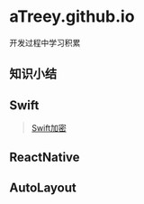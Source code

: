 # aTreey.github.io

开发过程中学习积累

## 知识小结

## Swift

> [Swift加密](https://github.com/aTreey/aTreey.github.io/blob/hexo/source/_posts/Swift加密相关.md)

## ReactNative

## AutoLayout


